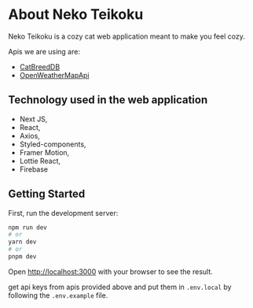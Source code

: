 # About Neko Teikoku
Neko Teikoku is a cozy cat web application meant to make you feel cozy.

Apis we are using are:
* [CatBreedDB](https://rapidapi.com/encurate/api/catbreeddb/)
* [OpenWeatherMapApi](https://openweathermap.org/api)

## Technology used in the web application
* Next JS,
* React,
* Axios,
* Styled-components,
* Framer Motion,
* Lottie React,
* Firebase

## Getting Started

First, run the development server:

```bash
npm run dev
# or
yarn dev
# or
pnpm dev
```

Open [http://localhost:3000](http://localhost:3000) with your browser to see the result.

get api keys from apis provided above and put them in `.env.local` by following the `.env.example` file. 